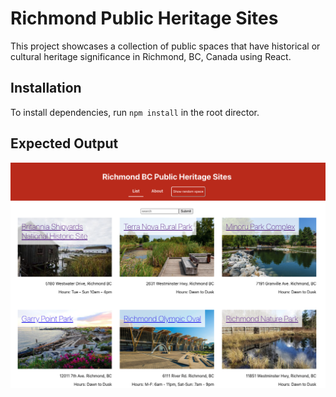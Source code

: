 # Richmond Public Heritage Sites

This project showcases a collection of public spaces that have historical or cultural heritage significance in Richmond, BC, Canada using React.

## Installation

To install dependencies, run `npm install` in the root director.

## Expected Output

![alt text](image.png)
